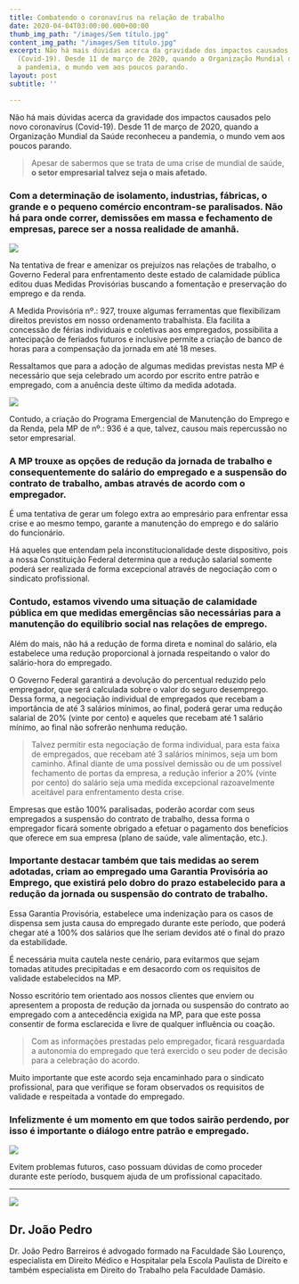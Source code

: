 ```yaml
---
title: Combatendo o coronavírus na relação de trabalho
date: 2020-04-04T03:00:00.000+00:00
thumb_img_path: "/images/Sem título.jpg"
content_img_path: "/images/Sem título.jpg"
excerpt: Não há mais dúvidas acerca da gravidade dos impactos causados pelo novo coronavírus
  (Covid-19). Desde 11 de março de 2020, quando a Organização Mundial da Saúde reconheceu
  a pandemia, o mundo vem aos poucos parando.
layout: post
subtitle: ''

---
```

Não há mais dúvidas acerca da gravidade dos impactos causados pelo novo coronavírus (Covid-19). Desde 11 de março de 2020, quando a Organização Mundial da Saúde reconheceu a pandemia, o mundo vem aos poucos parando.

> Apesar de sabermos que se trata de uma crise de mundial de saúde, **o setor empresarial talvez seja o mais afetado.**

### Com a determinação de isolamento, industrias, fábricas, o grande e o pequeno comércio encontram-se paralisados. Não há para onde correr, demissões em massa e fechamento de empresas, parece ser a nossa realidade de amanhã.

![](/images/desesperado-e-com-medo-empresario-mantendo-silencio_1262-18216.jpg)

Na tentativa de frear e amenizar os prejuízos nas relações de trabalho, o Governo Federal para enfrentamento deste estado de calamidade pública editou duas Medidas Provisórias buscando a fomentação e preservação do emprego e da renda.

A Medida Provisória nº.: 927, trouxe algumas ferramentas que flexibilizam direitos previstos em nosso ordenamento trabalhista. Ela facilita a concessão de férias individuais e coletivas aos empregados, possibilita a antecipação de feriados futuros e inclusive permite a criação de banco de horas para a compensação da jornada em até 18 meses.

Ressaltamos que para a adoção de algumas medidas previstas nesta MP é necessário que seja celebrado um acordo por escrito entre patrão e empregado, com a anuência deste último da medida adotada.

![](/images/assine-aqui-por-favor_1098-16502.jpg)

Contudo, a criação do Programa Emergencial de Manutenção do Emprego e da Renda, pela MP de nº.: 936 é a que, talvez, causou mais repercussão no setor empresarial.

### A MP trouxe as opções de redução da jornada de trabalho e consequentemente do salário do empregado e a suspensão do contrato de trabalho, ambas através de acordo com o empregador.

É uma tentativa de gerar um folego extra ao empresário para enfrentar essa crise e ao mesmo tempo, garante a manutenção do emprego e do salário do funcionário.

Há aqueles que entendam pela inconstitucionalidade deste dispositivo, pois a nossa Constituição Federal determina que a redução salarial somente poderá ser realizada de forma excepcional através de negociação com o sindicato profissional.

### Contudo, estamos vivendo uma situação de calamidade pública em que medidas emergências são necessárias para a manutenção do equilíbrio social nas relações de emprego.

Além do mais, não há a redução de forma direta e nominal do salário, ela estabelece uma redução proporcional à jornada respeitando o valor do salário-hora do empregado.

O Governo Federal garantirá a devolução do percentual reduzido pelo empregador, que será calculada sobre o valor do seguro desemprego. Dessa forma, a negociação individual de empregados que recebam a importância de até 3 salários mínimos, ao final, poderá gerar uma redução salarial de 20% (vinte por cento) e aqueles que recebam até 1 salário mínimo, ao final não sofrerão nenhuma redução.

> Talvez permitir esta negociação de forma individual, para esta faixa de empregados, que recebam até 3 salários mínimos, seja um bom caminho. Afinal diante de uma possível demissão ou de um possível fechamento de portas da empresa, a redução inferior a 20% (vinte por cento) do salário seja uma medida excepcional razoavelmente aceitável para enfrentamento desta crise.

Empresas que estão 100% paralisadas, poderão acordar com seus empregados a suspensão do contrato de trabalho, dessa forma o empregador ficará somente obrigado a efetuar o pagamento dos benefícios que oferece em sua empresa (plano de saúde, vale alimentação, etc.).

### Importante destacar também que tais medidas ao serem adotadas, criam ao empregado uma Garantia Provisória ao Emprego, que existirá pelo dobro do prazo estabelecido para a redução da jornada ou suspensão do contrato de trabalho.

Essa Garantia Provisória, estabelece uma indenização para os casos de dispensa sem justa causa do empregado durante este período, que poderá chegar até a 100% dos salários que lhe seriam devidos até o final do prazo da estabilidade.

É necessária muita cautela neste cenário, para evitarmos que sejam tomadas atitudes precipitadas e em desacordo com os requisitos de validade estabelecidos na MP.

Nosso escritório tem orientado aos nossos clientes que enviem ou apresentem a proposta de redução da jornada ou suspensão do contrato ao empregado com a antecedência exigida na MP, para que este possa consentir de forma esclarecida e livre de qualquer influência ou coação.

> Com as informações prestadas pelo empregador, ficará resguardada a autonomia do empregado que terá exercido o seu poder de decisão para a celebração do acordo.

Muito importante que este acordo seja encaminhado para o sindicato profissional, para que verifique se foram observados os requisitos de validade e respeitada a vontade do empregado.

### Infelizmente é um momento em que todos sairão perdendo, por isso é importante o diálogo entre patrão e empregado.

![](/images/equipe-de-acordo-amigo-de-colarinho-branco_1262-2253.jpg)

Evitem problemas futuros, caso possuam dúvidas de como proceder durante este período, busquem ajuda de um profissional capacitado.

***

<div class="author-box">
<div class="info">
<img src="https://realebarreiros-t1-04644.netlify.app/images/e2b23012-9316-4e03-9cb2-0bc3db2a5e26.jpeg" class="profile" />
<h2 class="name">Dr. João Pedro</h2>
</div>

<div class="about"> <p class="bio"> Dr. João Pedro Barreiros é advogado formado na Faculdade São Lourenço, especialista em Direito Médico e Hospitalar pela Escola Paulista de Direito e também especialista em Direito do Trabalho pela Faculdade Damásio. </p>  
</div>
</div>